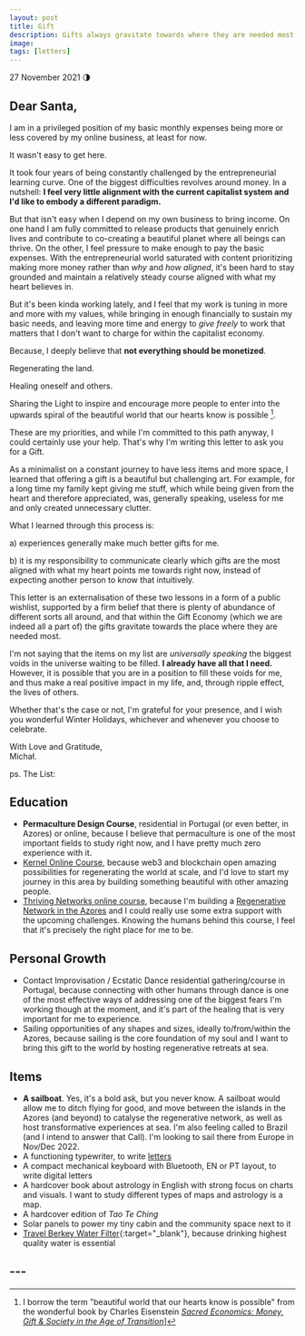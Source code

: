 ```yaml
---
layout: post
title: Gift
description: Gifts always gravitate towards where they are needed most. 
image: 
tags: [letters]
---
```


27 November 2021 🌗
## Dear Santa,

I am in a privileged position of my basic monthly expenses being more or less covered by my online business, at least for now. 

It wasn't easy to get here.

It took four years of being constantly challenged by the entrepreneurial learning curve. One of the biggest difficulties revolves around money. In a nutshell: **I feel very little alignment with the current capitalist system and I'd like to embody a different paradigm.**

But that isn't easy when I depend on my own business to bring income. On one hand I am fully committed to release products that genuinely enrich lives and contribute to co-creating a beautiful planet where all beings can thrive. On the other, I feel pressure to make enough to pay the basic expenses. With the entrepreneurial world saturated with content prioritizing making more money rather than *why* and *how aligned*, it's been hard to stay grounded and maintain a relatively steady course aligned with what my heart believes in.

But it's been kinda working lately, and I feel that my work is tuning in more and more with my values, while bringing in enough financially to sustain my basic needs, and leaving more time and energy to *give freely* to work that matters that I don't want to charge for within the capitalist economy.

Because, I deeply believe that **not everything should be monetized**.

Regenerating the land.

Healing oneself and others.

Sharing the Light to inspire and encourage more people to enter into the upwards spiral of the beautiful world that our hearts know is possible [^1].

These are my priorities, and while I'm committed to this path anyway, I could certainly use your help. That's why I'm writing this letter to ask you for a Gift.

As a minimalist on a constant journey to have less items and more space, I learned that offering a gift is a beautiful but challenging art. For example, for a long time my family kept giving me stuff, which while being given from the heart and therefore appreciated, was, generally speaking, useless for me and only created unnecessary clutter.

What I learned through this process is:

a) experiences generally make much better gifts for me.

b) it is my responsibility to communicate clearly which gifts are the most aligned with what my heart points me towards right now, instead of expecting another person to know that intuitively.

This letter is an externalisation of these two lessons in a form of a public wishlist, supported by a firm belief that there is plenty of abundance of different sorts all around, and that within the Gift Economy (which we are indeed all a part of) the gifts gravitate towards the place where they are needed most.

I'm not saying that the items on my list are *universally speaking* the biggest voids in the universe waiting to be filled. **I already have all that I need.** However, it is possible that you are in a position to fill these voids for me, and thus make a real positive impact in my life, and, through ripple effect, the lives of others.

Whether that's the case or not, I'm grateful for your presence, and I wish you wonderful Winter Holidays, whichever and whenever you choose to celebrate.

With Love and Gratitude,<br>
Michał.

ps. The List:

## Education
- **Permaculture Design Course**, residential in Portugal (or even better, in Azores) or online, because I believe that permaculture is one of the most important fields to study right now, and I have pretty much zero experience with it.
- <a href="https://kernel.community/en/" target="_blank"> Kernel Online Course</a>, because web3 and blockchain open amazing possibilities for regenerating the world at scale, and I'd love to start my journey in this area by building something beautiful with other amazing people.
- <a href="https://www.greaterthan.works/academy/thriving-networks" target="_blank">Thriving Networks online course</a>, because I'm building a <a href="https://pico.microsolidarity.cc" target="_blank">Regenerative Network in the Azores</a> and I could really use some extra support with the upcoming challenges. Knowing the humans behind this course, I feel that it's precisely the right place for me to be.

## Personal Growth
- Contact Improvisation / Ecstatic Dance residential gathering/course in Portugal, because connecting with other humans through dance is one of the most effective ways of addressing one of the biggest fears I'm working though at the moment, and it's part of the healing that is very important for me to experience.
- Sailing opportunities of any shapes and sizes, ideally to/from/within the Azores, because sailing is the core foundation of my soul and I want to bring this gift to the world by hosting regenerative retreats at sea.

## Items
- **A sailboat**. Yes, it's a bold ask, but you never know. A sailboat would allow me to ditch flying for good, and move between the islands in the Azores (and beyond) to catalyse the regenerative network, as well as host transformative experiences at sea. I'm also feeling called to Brazil (and I intend to answer that Call). I'm looking to sail there from Europe in Nov/Dec 2022.
- A functioning typewriter, to write [letters](/letters)
- A compact mechanical keyboard with Bluetooth, EN or PT layout, to write digital letters
- A hardcover book about astrology in English with strong focus on charts and visuals. I want to study different types of maps and astrology is a map.
- A hardcover edition of *Tao Te Ching*
- Solar panels to power my tiny cabin and the community space next to it
- [Travel Berkey Water Filter](https://berkey-waterfilters.fr/products/systeme-de-filtration-deau-travel-berkey-version-reduite-du-big-berkey){:target="_blank"}, because drinking highest quality water is essential

<p></p>

## ---

[^1]: I borrow the term "beautiful world that our hearts know is possible" from the wonderful book by Charles Eisenstein <a href="https://charleseisenstein.org/books/sacred-economics/" target="_blank">*Sacred Economics: Money, Gift & Society in the Age of Transition*</a>]